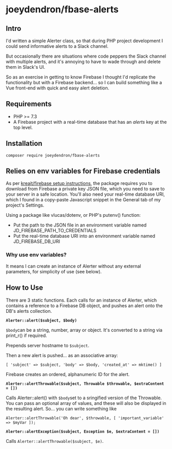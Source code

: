 # joeydendron/fbase-alerts

## Intro

I'd written a simple Alerter class, so that during PHP project development I could send informative alerts to a Slack channel.

But occasionally there are situations where code peppers the Slack channel with multiple alerts, and it's annoying to have to wade through and delete them in Slack's UI.

So as an exercise in getting to know Firebase I thought I'd replicate the functionality but with a Firebase backend... so I can build something like a Vue front-end with quick and easy alert deletion.

## Requirements

- PHP >= 7.3
- A Firebase project with a real-time database that has an *alerts* key at the top level.

## Installation

`composer require joeydendron/fbase-alerts`

## Relies on env variables for Firebase credentials

As per [kreait/firebase setup instructions](https://firebase-php.readthedocs.io/en/stable/setup.html), the package requires you to download from Firebase a private key JSON file, which you need to save to your server in a safe location. You'll also need your real-time database URI, which I found in a copy-paste Javascript snippet in the General tab of my project's Settings.

Using a package like vlucas/dotenv, or PHP's putenv() function:

- Put the path to the JSON file in an environment variable named JD_FIREBASE_PATH_TO_CREDENTIALS
- Put the real-time database URI into an environment variable named JD_FIREBASE_DB_URI

### Why use env variables?

It means I can create an instance of Alerter without any external parameters, for simplicity of use (see below).

## How to Use

There are 3 static functions. Each calls for an instance of Alerter, which contains a reference to a Firebase DB object, and pushes an alert onto the DB's alerts collection.

**`Alerter::alert($subject, $body)`**

`$body`can be a string, number, array or object. It's converted to a string via print_r() if required. 

Prepends server hostname to `$subject`.

Then a new alert is pushed... as an associative array:

`[ 'subject' => $subject, 'body' => $body, 'created_at' => mktime() ]`

Firebase creates an ordered, alphanumeric ID for the alert.

**`Alerter::alertThrowable($subject, Throwable $throwable, $extraContent = [])`**

Calls Alerter::alert() with `$body`set to a sringified version of the Throwable. You can pass an optional 
array of values, and these will also be displayed in the resulting alert. So... you can write something 
like

`Alerter::alertThrowable('Oh dear', $throwable, [ 'important_variable' => $myVar ]);`

**`Alerter::alertException($subject, Exception $e, $extraContent = [])`**

Calls `Alerter::alertThrowable($subject, $e)`.
